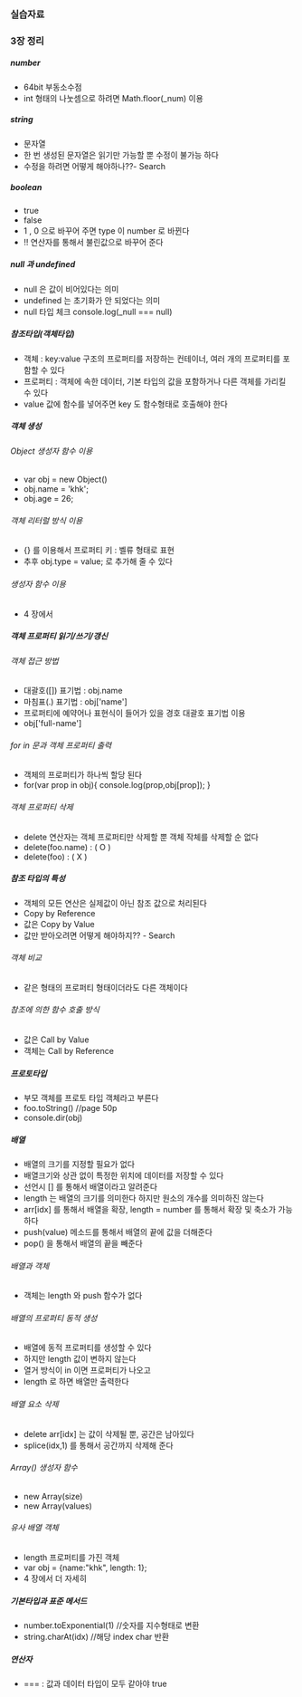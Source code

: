 ### 실습자료
### 3장 정리
##### number 
- 64bit 부동소수점
- int 형태의 나눗셈으로 하려면 Math.floor(_num) 이용

##### string
- 문자열
- 한 번 생성된 문자열은 읽기만 가능할 뿐 수정이 불가능 하다
- 수정을 하려면 어떻게 해야하나??- Search

##### boolean
- true
- false
- 1 , 0 으로 바꾸어 주면 type 이 number 로 바뀐다
- !! 연산자를 통해서 불린값으로 바꾸어 준다

##### null 과 undefined
- null 은 값이 비어있다는 의미
- undefined 는 초기화가 안 되었다는 의미
- null 타입 체크 console.log(_null === null)

##### 참조타입(객체타입)
- 객체 : key:value 구조의 프로퍼티를 저장하는 컨테이너, 여러 개의 프로퍼티를 포함할 수 있다
- 프로퍼티 : 객체에 속한 데이터, 기본 타입의 값을 포함하거나 다른 객체를 가리킬 수 있다
- value 값에 함수를 넣어주면 key 도 함수형태로 호출해야 한다

##### 객체 생성
###### Object 생성자 함수 이용
- var obj = new Object()
- obj.name = 'khk';
- obj.age = 26;

###### 객체 리터럴 방식 이용
- {} 를 이용해서 프로퍼티 키 : 벨류 형태로 표현
- 추후 obj.type = value; 로 추가해 줄 수 있다

###### 생성자 함수 이용
- 4 장에서 

##### 객체 프로퍼티 읽기/쓰기/갱신
###### 객체 접근 방법
- 대괄호([]) 표기법 : obj.name
- 마침표(.) 표기법 : obj['name']
- 프로퍼티에 예약어나 표현식이 들어가 있을 경호 대괄호 표기법 이용
- obj['full-name']

###### for in 문과 객체 프로퍼티 출력
- 객체의 프로퍼티가 하나씩 할당 된다
- for(var prop in obj){ console.log(prop,obj[prop]); }

###### 객체 프로퍼티 삭제
- delete 연산자는 객체 프로퍼티만 삭제할 뿐 객체 작체를 삭제할 순 없다
- delete(foo.name) : ( O )
- delete(foo) : ( X )  

##### 참조 타입의 특성
- 객체의 모든 연산은 실제값이 아닌 참조 값으로 처리된다
- Copy by Reference
- 값은 Copy by Value
- 값만 받아오려면 어떻게 해야하지?? - Search

###### 객체 비교
- 같은 형태의 프로퍼티 형태이더라도 다른 객체이다

###### 참조에 의한 함수 호출 방식
- 값은 Call by Value
- 객체는 Call by Reference

##### 프로토타입
- 부모 객체를 프로토 타입 객체라고 부른다
- foo.toString() //page 50p
- console.dir(obj)

##### 배열
- 배열의 크기를 지정할 필요가 없다
- 배열크기와 상관 없이 특정한 위치에 데이터를 저장할 수 있다
- 선언시 [] 를 통해서 배열이라고 알려준다
- length 는 배열의 크기를 의미한다 하지만 원소의 개수를 의미하진 않는다
- arr[idx] 를 통해서 배열을 확장, length = number 를 통해서 확장 및 축소가 가능하다
- push(value) 메소드를 통해서 배열의 끝에 값을 더해준다
- pop() 을 통해서 배열의 끝을 빼준다

###### 배열과 객체
- 객체는 length 와 push 함수가 없다

###### 배열의 프로퍼티 동적 생성
- 배열에 동적 프로퍼티를 생성할 수 있다
- 하지만 length 값이 변하지 않는다 
- 열거 방식이 in 이면 프로퍼티가 나오고
- length 로 하면 배열만 출력한다

###### 배열 요소 삭제
- delete arr[idx] 는 값이 삭제될 뿐, 공간은 남아있다
- splice(idx,1) 를 통해서 공간까지 삭제해 준다

###### Array() 생성자 함수
- new Array(size)
- new Array(values)

###### 유사 배열 객체
- length 프로퍼티를 가진 객체
- var obj = {name:"khk", length: 1};
- 4 장에서 더 자세히

##### 기본타입과 표준 메서드
- number.toExponential(1) //숫자를 지수형태로 변환
- string.charAt(idx) //해당 index char 반환

##### 연산자
- === : 값과 데이터 타입이 모두 같아야 true









